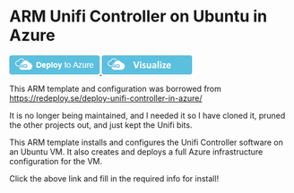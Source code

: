 # ARM Unifi Controller on Ubuntu in Azure

<a href="https://portal.azure.com/#create/Microsoft.Template/uri/https%3A%2F%2Fraw.githubusercontent.com%2Foradcliffe%2FARM-Unifi%2Fmaster%2Fazuredeploy.json" target="_blank">
    <img src="https://raw.githubusercontent.com/Azure/azure-quickstart-templates/master/1-CONTRIBUTION-GUIDE/images/deploytoazure.png"/>
</a>
<a href="http://armviz.io/#/?load=https%3A%2F%2Fraw.githubusercontent.com%2Foradcliffe%2FARM-Unifi%2Fmaster%2Fazuredeploy.json" target="_blank">
<img src="https://raw.githubusercontent.com/Azure/azure-quickstart-templates/master/1-CONTRIBUTION-GUIDE/images/visualizebutton.png"/>
</a>

This ARM template and configuration was borrowed from https://redeploy.se/deploy-unifi-controller-in-azure/

It is no longer being maintained, and I needed it so I have cloned it, pruned the other projects out, and just kept the Unifi bits.

This ARM template installs and configures the Unifi Controller software on an Ubuntu VM.
It also creates and deploys a full Azure infrastructure configuration for the VM.

Click the above link and fill in the required info for install!
